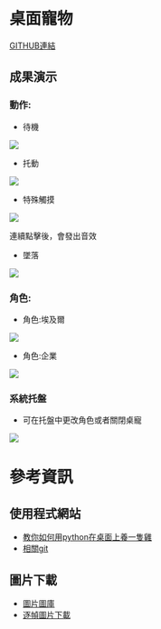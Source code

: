 # 桌面寵物
[GITHUB連結](https://github.com/1014lin/Desktop-Pet)
## 成果演示
### 動作:
- 待機

![](https://hackmd.io/_uploads/r1NT0pewh.png)
- 托動

![](https://hackmd.io/_uploads/SyV6CTlP3.png)
- 特殊觸摸

![](https://hackmd.io/_uploads/r1NxeAgvh.png)

連續點擊後，會發出音效
- 墜落

![](https://hackmd.io/_uploads/Sk4pCpxP3.png)
### 角色:
- 角色:埃及爾

![](https://hackmd.io/_uploads/ryVTC6xDh.png)
- 角色:企業

![](https://hackmd.io/_uploads/r1NT0pewh.png)
### 系統托盤
- 可在托盤中更改角色或者關閉桌寵

![](https://hackmd.io/_uploads/SkIs0_lvh.png)
# 參考資訊
## 使用程式網站
- [教你如何用python在桌面上養一隻雞 ](https://youtu.be/_gqB07GqrC8)
- [相關git](https://github.com/GenoDice125/Desktop-Chicken-Pet)
## 圖片下載
- [圖片圖庫](https://github.com/Pelom777/AzurLaneSD?fbclid=IwAR0z132dS_lWuiL3SKpVQJDdnS11rGfMZ-xLhbzzgxj-e6P8qr_ckYmg6TQ_aem_th_AbrsdIQIs53Kt0HqBqgKIWJbWEfIzIjQIYyXgqBy99e8lxKWM24xGkVTdDQjeGvh63o)
- [逐幀圖片下載](https://naganeko.pages.dev/chibi-gif/)


